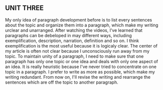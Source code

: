 ## UNIT THREE
My only idea of paragraph development before is to list every sentences about the topic and organize them into a paragraph, which make my writing urclear and unarranged. After watching the videos, I've learned that paragraphs can be debeloped in may different ways, including exemplification, description, narration, definition and so on. I think exemplification is the most useful because it is logicaly clear. The center of my article is often not clear because I unconsciously run away from my topic. To maintain unity of a paragraph, I need to make sure that one paragraph has only one topic or one idea and deals with only one aspect of an idea. It is really heuristic because I've never tried to concentrate on one topic in a paragraph. I prefer to write as more as possible, which make my writing redundant. From now on, I'll revise the writing and rearrange the sentences which are off the topic to another paragraph.